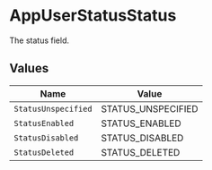 # AppUserStatusStatus

The status field.


## Values

| Name                | Value               |
| ------------------- | ------------------- |
| `StatusUnspecified` | STATUS_UNSPECIFIED  |
| `StatusEnabled`     | STATUS_ENABLED      |
| `StatusDisabled`    | STATUS_DISABLED     |
| `StatusDeleted`     | STATUS_DELETED      |